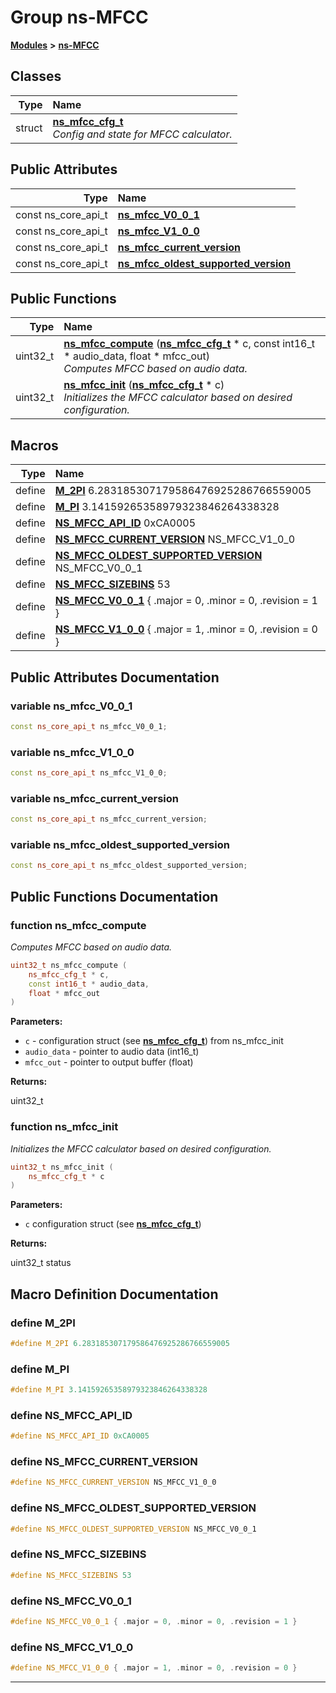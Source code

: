 

# Group ns-MFCC



[**Modules**](modules.md) **>** [**ns-MFCC**](group__ns-_m_f_c_c.md)




















## Classes

| Type | Name |
| ---: | :--- |
| struct | [**ns\_mfcc\_cfg\_t**](structns__mfcc__cfg__t.md) <br>_Config and state for MFCC calculator._  |






## Public Attributes

| Type | Name |
| ---: | :--- |
|  const ns\_core\_api\_t | [**ns\_mfcc\_V0\_0\_1**](#variable-ns_mfcc_v0_0_1)  <br> |
|  const ns\_core\_api\_t | [**ns\_mfcc\_V1\_0\_0**](#variable-ns_mfcc_v1_0_0)  <br> |
|  const ns\_core\_api\_t | [**ns\_mfcc\_current\_version**](#variable-ns_mfcc_current_version)  <br> |
|  const ns\_core\_api\_t | [**ns\_mfcc\_oldest\_supported\_version**](#variable-ns_mfcc_oldest_supported_version)  <br> |
















## Public Functions

| Type | Name |
| ---: | :--- |
|  uint32\_t | [**ns\_mfcc\_compute**](#function-ns_mfcc_compute) ([**ns\_mfcc\_cfg\_t**](structns__mfcc__cfg__t.md) \* c, const int16\_t \* audio\_data, float \* mfcc\_out) <br>_Computes MFCC based on audio data._  |
|  uint32\_t | [**ns\_mfcc\_init**](#function-ns_mfcc_init) ([**ns\_mfcc\_cfg\_t**](structns__mfcc__cfg__t.md) \* c) <br>_Initializes the MFCC calculator based on desired configuration._  |



























## Macros

| Type | Name |
| ---: | :--- |
| define  | [**M\_2PI**](ns__audio__mfcc_8h.md#define-m_2pi)  6.283185307179586476925286766559005<br> |
| define  | [**M\_PI**](ns__audio__mfcc_8h.md#define-m_pi)  3.14159265358979323846264338328<br> |
| define  | [**NS\_MFCC\_API\_ID**](ns__audio__mfcc_8h.md#define-ns_mfcc_api_id)  0xCA0005<br> |
| define  | [**NS\_MFCC\_CURRENT\_VERSION**](ns__audio__mfcc_8h.md#define-ns_mfcc_current_version)  NS\_MFCC\_V1\_0\_0<br> |
| define  | [**NS\_MFCC\_OLDEST\_SUPPORTED\_VERSION**](ns__audio__mfcc_8h.md#define-ns_mfcc_oldest_supported_version)  NS\_MFCC\_V0\_0\_1<br> |
| define  | [**NS\_MFCC\_SIZEBINS**](ns__audio__mfcc_8h.md#define-ns_mfcc_sizebins)  53<br> |
| define  | [**NS\_MFCC\_V0\_0\_1**](ns__audio__mfcc_8h.md#define-ns_mfcc_v0_0_1)          { .major = 0, .minor = 0, .revision = 1 }<br> |
| define  | [**NS\_MFCC\_V1\_0\_0**](ns__audio__mfcc_8h.md#define-ns_mfcc_v1_0_0)          { .major = 1, .minor = 0, .revision = 0 }<br> |

## Public Attributes Documentation




### variable ns\_mfcc\_V0\_0\_1 

```C++
const ns_core_api_t ns_mfcc_V0_0_1;
```






### variable ns\_mfcc\_V1\_0\_0 

```C++
const ns_core_api_t ns_mfcc_V1_0_0;
```






### variable ns\_mfcc\_current\_version 

```C++
const ns_core_api_t ns_mfcc_current_version;
```






### variable ns\_mfcc\_oldest\_supported\_version 

```C++
const ns_core_api_t ns_mfcc_oldest_supported_version;
```



## Public Functions Documentation




### function ns\_mfcc\_compute 

_Computes MFCC based on audio data._ 
```C++
uint32_t ns_mfcc_compute (
    ns_mfcc_cfg_t * c,
    const int16_t * audio_data,
    float * mfcc_out
) 
```





**Parameters:**


* `c` - configuration struct (see [**ns\_mfcc\_cfg\_t**](structns__mfcc__cfg__t.md)) from ns\_mfcc\_init 
* `audio_data` - pointer to audio data (int16\_t) 
* `mfcc_out` - pointer to output buffer (float) 



**Returns:**

uint32\_t 





        



### function ns\_mfcc\_init 

_Initializes the MFCC calculator based on desired configuration._ 
```C++
uint32_t ns_mfcc_init (
    ns_mfcc_cfg_t * c
) 
```





**Parameters:**


* `c` configuration struct (see [**ns\_mfcc\_cfg\_t**](structns__mfcc__cfg__t.md)) 



**Returns:**

uint32\_t status 





        
## Macro Definition Documentation





### define M\_2PI 

```C++
#define M_2PI 6.283185307179586476925286766559005
```






### define M\_PI 

```C++
#define M_PI 3.14159265358979323846264338328
```






### define NS\_MFCC\_API\_ID 

```C++
#define NS_MFCC_API_ID 0xCA0005
```






### define NS\_MFCC\_CURRENT\_VERSION 

```C++
#define NS_MFCC_CURRENT_VERSION NS_MFCC_V1_0_0
```






### define NS\_MFCC\_OLDEST\_SUPPORTED\_VERSION 

```C++
#define NS_MFCC_OLDEST_SUPPORTED_VERSION NS_MFCC_V0_0_1
```






### define NS\_MFCC\_SIZEBINS 

```C++
#define NS_MFCC_SIZEBINS 53
```






### define NS\_MFCC\_V0\_0\_1 

```C++
#define NS_MFCC_V0_0_1 { .major = 0, .minor = 0, .revision = 1 }
```






### define NS\_MFCC\_V1\_0\_0 

```C++
#define NS_MFCC_V1_0_0 { .major = 1, .minor = 0, .revision = 0 }
```




------------------------------


